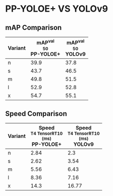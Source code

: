 ---
---
# PP-YOLOE+ VS YOLOv9

## mAP Comparison

| **Variant** | <center><span style='width: 400px;'>**mAP<sup>val<br>50**<br>**PP-YOLOE+**</span></center> | <center><span style='width: 400px;'>**mAP<sup>val<br>50**<br>**YOLOv9**</span></center> |
|----|----------------------------------|------------------------------------|
| n | 39.9 | 37.8 |
| s | 43.7 | 46.5 |
| m | 49.8 | 51.5 |
| l | 52.9 | 52.8 |
| x | 54.7 | 55.1 |

## Speed Comparison

| **Variant** | <center><span style='width: 200px;'>**Speed**<br><sup>T4 TensorRT10<br>(ms)</sup><br>**PP-YOLOE+**</span></center> | <center><span style='width: 200px;'>**Speed**<br><sup>T4 TensorRT10<br>(ms)</sup><br>**YOLOv9**</span></center> |
|---------|-----------------------|-----------------------|
| n | 2.84 | 2.3 |
| s | 2.62 | 3.54 |
| m | 5.56 | 6.43 |
| l | 8.36 | 7.16 |
| x | 14.3 | 16.77 |
